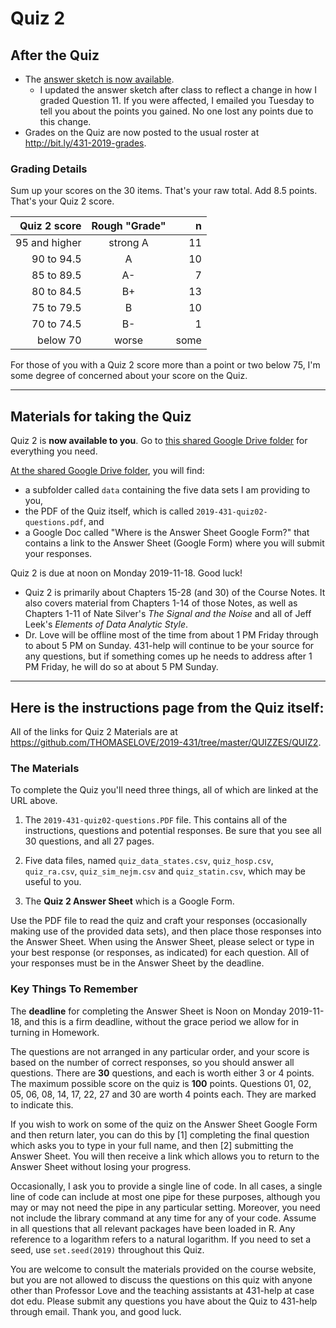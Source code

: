 # Quiz 2

## After the Quiz

- The [answer sketch is now available](https://github.com/THOMASELOVE/2019-431/blob/master/QUIZZES/QUIZ2/2019-431-quiz02-sketch.pdf). 
  - I updated the answer sketch after class to reflect a change in how I graded Question 11. If you were affected, I emailed you Tuesday to tell you about the points you gained. No one lost any points due to this change.
- Grades on the Quiz are now posted to the usual roster at http://bit.ly/431-2019-grades.

### Grading Details

Sum up your scores on the 30 items. That's your raw total. Add 8.5 points. That's your Quiz 2 score.

Quiz 2 score | Rough "Grade" | n
-----------: | :------------: | --:
95 and higher | strong A | 11
90 to 94.5 | A | 10
85 to 89.5 | A- | 7
80 to 84.5 | B+ | 13
75 to 79.5 | B | 10
70 to 74.5 | B- | 1
below 70 | worse | some

For those of you with a Quiz 2 score more than a point or two below 75, I'm some degree of concerned about your score on the Quiz. 

-----------------

## Materials for taking the Quiz

Quiz 2 is **now available to you**. Go to [this shared Google Drive folder](https://drive.google.com/drive/folders/16yVGVJKvlpnu5SjisTAmfudkdoMEvm3P?usp=sharing) for everything you need.

[At the shared Google Drive folder](https://drive.google.com/drive/folders/16yVGVJKvlpnu5SjisTAmfudkdoMEvm3P?usp=sharing), you will find:

- a subfolder called `data` containing the five data sets I am providing to you,
- the PDF of the Quiz itself, which is called `2019-431-quiz02-questions.pdf`, and
- a Google Doc called "Where is the Answer Sheet Google Form?" that contains a link to the Answer Sheet (Google Form) where you will submit your responses.

Quiz 2 is due at noon on Monday 2019-11-18. Good luck!

- Quiz 2 is primarily about Chapters 15-28 (and 30) of the Course Notes. It also covers material from Chapters 1-14 of those Notes, as well as Chapters 1-11 of Nate Silver's *The Signal and the Noise* and all of Jeff Leek's *Elements of Data Analytic Style*.
- Dr. Love will be offline most of the time from about 1 PM Friday through to about 5 PM on Sunday. 431-help will continue to be your source for any questions, but if something comes up he needs to address after 1 PM Friday, he will do so at about 5 PM Sunday.

---

## Here is the instructions page from the Quiz itself:

All of the links for Quiz 2 Materials are at https://github.com/THOMASELOVE/2019-431/tree/master/QUIZZES/QUIZ2.

### The Materials

To complete the Quiz you'll need three things, all of which are linked at the URL above.

1. The `2019-431-quiz02-questions.PDF` file. This contains all of the instructions, questions and potential responses. Be sure that you see all 30 questions, and all 27 pages.

2. Five data files, named `quiz_data_states.csv`, `quiz_hosp.csv`, `quiz_ra.csv`, `quiz_sim_nejm.csv` and `quiz_statin.csv`, which may be useful to you.

3. The **Quiz 2 Answer Sheet** which is a Google Form. 

Use the PDF file to read the quiz and craft your responses (occasionally making use of the provided data sets), and then place those responses into the Answer Sheet. When using the Answer Sheet, please select or type in your best response (or responses, as indicated) for each question. All of your responses must be in the Answer Sheet by the deadline.

### Key Things To Remember

The **deadline** for completing the Answer Sheet is Noon on Monday 2019-11-18, and this is a firm deadline, without the grace period we allow for in turning in Homework. 

The questions are not arranged in any particular order, and your score is based on the number of correct responses, so you should answer all questions. There are **30** questions, and each is worth either 3 or 4 points. The maximum possible score on the quiz is **100** points. Questions 01, 02, 05, 06, 08, 14, 17, 22, 27 and 30 are worth 4 points each. They are marked to indicate this.

If you wish to work on some of the quiz on the Answer Sheet Google Form and then return later, you can do this by [1] completing the final question which asks you to type in your full name, and then [2] submitting the Answer Sheet. You will then receive a link which allows you to return to the Answer Sheet without losing your progress.

Occasionally, I ask you to provide a single line of code. In all cases, a single line of code can include at most one pipe for these purposes, although you may or may not need the pipe in any particular setting. Moreover, you need not include the library command at any time for any of your code. Assume in all questions that all relevant packages have been loaded in R. Any reference to a logarithm refers to a natural logarithm. If you need to set a seed, use `set.seed(2019)` throughout this Quiz.

You are welcome to consult the materials provided on the course website, but you are not allowed to discuss the questions on this quiz with anyone other than Professor Love and the teaching assistants at 431-help at case dot edu. Please submit any questions you have about the Quiz to 431-help through email. Thank you, and good luck.

